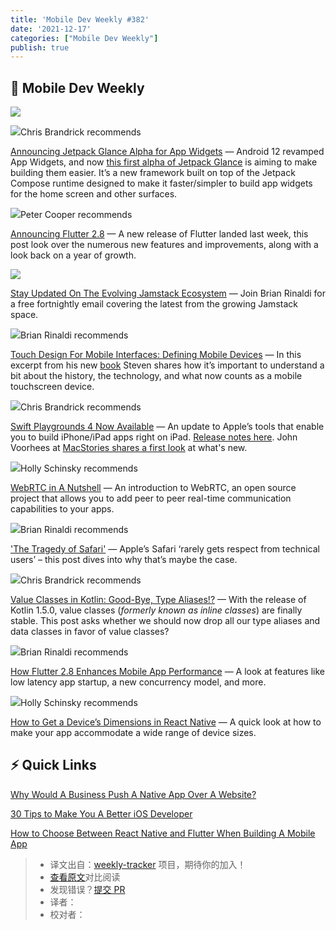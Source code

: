 ```yaml
---
title: 'Mobile Dev Weekly #382'
date: '2021-12-17'
categories: ["Mobile Dev Weekly"]
publish: true
---
```


## 📱 Mobile Dev Weekly

[![](https://res.cloudinary.com/cpress/image/upload/w_1280,e_sharpen:60/v1639741201/anowj94yonweztcrenmn.png)](https://mobiledevweekly.com/link/117723/web)
<!--以上是预览信息，图片一张或限制百字左右，前者优先-->
<!-- more -->
![](https://cooperpress.s3.amazonaws.com/chrisbrandrick.png)Chris Brandrick recommends

[Announcing Jetpack Glance Alpha for App Widgets](https://mobiledevweekly.com/link/117723/web) — Android 12 revamped App Widgets, and now [this first alpha of Jetpack Glance](https://mobiledevweekly.com/link/117724/web) is aiming to make building them easier. It’s a new framework built on top of the Jetpack Compose runtime designed to make it faster/simpler to build app widgets for the home screen and other surfaces.

![](https://cooperpress.s3.amazonaws.com/peterc.png)Peter Cooper recommends

[Announcing Flutter 2.8](https://mobiledevweekly.com/link/117725/web) — A new release of Flutter landed last week, this post look over the numerous new features and improvements, along with a look back on a year of growth.

[![](https://jamstack.email/images/jamlogo.png)](https://mobiledevweekly.com/link/117726/web)

[Stay Updated On The Evolving Jamstack Ecosystem](https://mobiledevweekly.com/link/117726/web) — Join Brian Rinaldi for a free fortnightly email covering the latest from the growing Jamstack space.

![](https://cooperpress.s3.amazonaws.com/remotesynth.png)Brian Rinaldi recommends

[Touch Design For Mobile Interfaces: Defining Mobile Devices](https://mobiledevweekly.com/link/117727/web) — In this excerpt from his new [book](https://mobiledevweekly.com/link/117728/web) Steven shares how it’s important to understand a bit about the history, the technology, and what now counts as a mobile touchscreen device.

![](https://cooperpress.s3.amazonaws.com/chrisbrandrick.png)Chris Brandrick recommends

[Swift Playgrounds 4 Now Available](https://mobiledevweekly.com/link/117729/web) — An update to Apple’s tools that enable you to build iPhone/iPad apps right on iPad. [Release notes here](https://mobiledevweekly.com/link/117730/web). John Voorhees at [MacStories shares a first look](https://mobiledevweekly.com/link/117789/web) at what's new.

![](https://cooperpress.s3.amazonaws.com/devgirlfl.png)Holly Schinsky recommends

[WebRTC in A Nutshell](./webrtc) — An introduction to WebRTC, an open source project that allows you to add peer to peer real-time communication capabilities to your apps.

![](https://cooperpress.s3.amazonaws.com/remotesynth.png)Brian Rinaldi recommends

['The Tragedy of Safari'](https://mobiledevweekly.com/link/117732/web) — Apple’s Safari ‘rarely gets respect from technical users’ – this post dives into why that’s maybe the case.

![](https://cooperpress.s3.amazonaws.com/chrisbrandrick.png)Chris Brandrick recommends

[Value Classes in Kotlin: Good-Bye, Type Aliases!?](https://mobiledevweekly.com/link/117733/web) — With the release of Kotlin 1.5.0, value classes (_formerly known as inline classes_) are finally stable. This post asks whether we should now drop all our type aliases and data classes in favor of value classes?

![](https://cooperpress.s3.amazonaws.com/remotesynth.png)Brian Rinaldi recommends

[How Flutter 2.8 Enhances Mobile App Performance](https://mobiledevweekly.com/link/117734/web) — A look at features like low latency app startup, a new concurrency model, and more.

![](https://cooperpress.s3.amazonaws.com/devgirlfl.png)Holly Schinsky recommends

[How to Get a Device’s Dimensions in React Native](https://mobiledevweekly.com/link/117735/web) — A quick look at how to make your app accommodate a wide range of device sizes.

## ⚡️ Quick Links

[Why Would A Business Push A Native App Over A Website?](https://mobiledevweekly.com/link/117736/web)  

[30 Tips to Make You A Better iOS Developer](https://mobiledevweekly.com/link/117737/web)  

[How to Choose Between React Native and Flutter When Building A Mobile App](https://mobiledevweekly.com/link/117738/web)  

> * 译文出自：[weekly-tracker](https://github.com/FEDarling/weekly-tracker) 项目，期待你的加入！
> * [查看原文](https://mobiledevweekly.com/link/117722/web)对比阅读
> * 发现错误？[提交 PR]()
> * 译者：
> * 校对者：